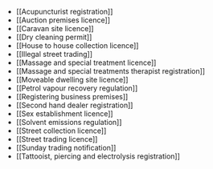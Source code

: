 - [[Acupuncturist registration]]
- [[Auction premises licence]]
- [[Caravan site licence]]
- [[Dry cleaning permit]]
- [[House to house collection licence]]
- [[Illegal street trading]]
- [[Massage and special treatment licence]]
- [[Massage and special treatments therapist registration]]
- [[Moveable dwelling site licence]]
- [[Petrol vapour recovery regulation]]
- [[Registering business premises]]
- [[Second hand dealer registration]]
- [[Sex establishment licence]]
- [[Solvent emissions regulation]]
- [[Street collection licence]]
- [[Street trading licence]]
- [[Sunday trading notification]]
- [[Tattooist, piercing and electrolysis registration]]

